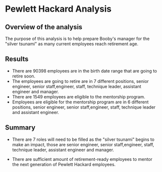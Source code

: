 # Pewlett Hackard Analysis

## Overview of the analysis
The purpose of this analysis is to help prepare Booby's manager for the "silver tsunami" as many current employees reach retirement age. 

## Results
- There are 90398 employees are in the birth date range that are going to retire soon.
- The employees are going to retire are in 7 different positions, senior engineer, senior staff,engineer, staff, technique leader, assistant engineer and manager.
- There are 1549 employees are eligible to the mentorship program.
- Employees are eligible for the mentorship program are in 6 different positions, senior engineer, senior staff,engineer, staff, technique leader and assistant engineer.

## Summary

- There are 7 roles will need to be filled as the "silver tsunami" begins to make an impact, those are senior engineer, senior staff,engineer, staff, technique leader, assistant engineer and manager.

- There are sufficient amount of retirement-ready employees to mentor the next generation of Pewlett Hackard employees.
